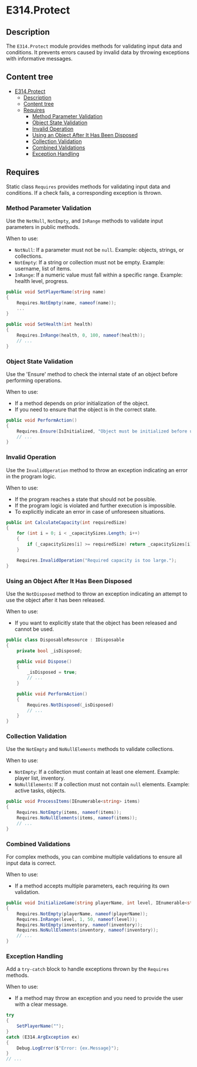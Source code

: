 # E314.Protect

## Description

The `E314.Protect` module provides methods for validating input data and conditions.
It prevents errors caused by invalid data by throwing exceptions with informative messages.

## Content tree

- [E314.Protect](#e314protect)
  - [Description](#description)
  - [Content tree](#content-tree)
  - [Requires](#requires)
    - [Method Parameter Validation](#method-parameter-validation)
    - [Object State Validation](#object-state-validation)
    - [Invalid Operation](#invalid-operation)
    - [Using an Object After It Has Been Disposed](#using-an-object-after-it-has-been-disposed)
    - [Collection Validation](#collection-validation)
    - [Combined Validations](#combined-validations)
    - [Exception Handling](#exception-handling)

## Requires

Static class `Requires` provides methods for validating input data and conditions. If a check fails, a corresponding exception is thrown.

### Method Parameter Validation

Use the `NotNull`, `NotEmpty`, and `InRange` methods to validate input parameters in public methods.

When to use:

- `NotNull`: If a parameter must not be `null`. Example: objects, strings, or collections.
- `NotEmpty`: If a string or collection must not be empty. Example: username, list of items.
- `InRange`: If a numeric value must fall within a specific range. Example: health level, progress.

```csharp
public void SetPlayerName(string name)
{
    Requires.NotEmpty(name, nameof(name));
    ...
}

public void SetHealth(int health)
{
    Requires.InRange(health, 0, 100, nameof(health));
    // ...
}
```

### Object State Validation

Use the 'Ensure' method to check the internal state of an object before performing operations.

When to use:

- If a method depends on prior initialization of the object.
- If you need to ensure that the object is in the correct state.

```csharp
public void PerformAction()
{
    Requires.Ensure(IsInitialized, "Object must be initialized before use.");
    // ...
}
```

### Invalid Operation

Use the `InvalidOperation` method to throw an exception indicating an error in the program logic.

When to use:

- If the program reaches a state that should not be possible.
- If the program logic is violated and further execution is impossible.
- To explicitly indicate an error in case of unforeseen situations.

```csharp
public int CalculateCapacity(int requiredSize)
{
    for (int i = 0; i < _capacitySizes.Length; i++)
    {
        if (_capacitySizes[i] >= requiredSize) return _capacitySizes[i];
    }

    Requires.InvalidOperation("Required capacity is too large.");
}
```

### Using an Object After It Has Been Disposed

Use the `NotDisposed` method to throw an exception indicating an attempt to use the object after it has been released.

When to use:

- If you want to explicitly state that the object has been released and cannot be used.

``` csharp
public class DisposableResource : IDisposable
{
    private bool _isDisposed;

    public void Dispose()
    {
        _isDisposed = true;
        // ...
    }

    public void PerformAction()
    {
        Requires.NotDisposed(_isDisposed)
        // ...
    }
}
```

### Collection Validation

Use the `NotEmpty` and `NoNullElements` methods to validate collections.

When to use:

- `NotEmpty`: If a collection must contain at least one element. Example: player list, inventory.
- `NoNullElements`: If a collection must not contain `null` elements. Example: active tasks, objects.

```csharp
public void ProcessItems(IEnumerable<string> items)
{
    Requires.NotEmpty(items, nameof(items));
    Requires.NoNullElements(items, nameof(items)); 
    // ...
}
```

### Combined Validations

For complex methods, you can combine multiple validations to ensure all input data is correct.

When to use:

- If a method accepts multiple parameters, each requiring its own validation.

```csharp
public void InitializeGame(string playerName, int level, IEnumerable<string> inventory)
{
    Requires.NotEmpty(playerName, nameof(playerName));
    Requires.InRange(level, 1, 50, nameof(level));
    Requires.NotEmpty(inventory, nameof(inventory));
    Requires.NoNullElements(inventory, nameof(inventory));
    // ...
}
```

### Exception Handling

Add a `try-catch` block to handle exceptions thrown by the `Requires` methods.

When to use:

- If a method may throw an exception and you need to provide the user with a clear message.

```csharp
try
{
    SetPlayerName("");
}
catch (E314.ArgException ex)
{
    Debug.LogError($"Error: {ex.Message}");
}
// ...
```
